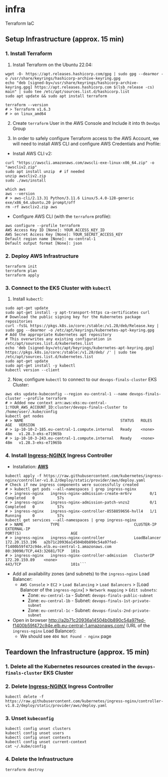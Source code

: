# infra

Terraform IaC

Setup Infrastructure (approx. 15 min)
-------------------------------------

### 1. Install Terraform

1. Install Terraform on the Ubuntu 22.04:
```shell
wget -O- https://apt.releases.hashicorp.com/gpg | sudo gpg --dearmor -o /usr/share/keyrings/hashicorp-archive-keyring.gpg
echo "deb [signed-by=/usr/share/keyrings/hashicorp-archive-keyring.gpg] https://apt.releases.hashicorp.com $(lsb_release -cs) main" | sudo tee /etc/apt/sources.list.d/hashicorp.list
sudo apt update && sudo apt install terraform

terraform --version
# > Terraform v1.6.3
# > on linux_amd64
```

2. Create `terraform` User in the AWS Console and Include it into th `DevOps` Group

3. In order to safely configure Terraform access to the AWS Account, we will need to install AWS CLI and configure AWS Credentials and Profile:
* Install AWS CLI v2:
```shell
curl "https://awscli.amazonaws.com/awscli-exe-linux-x86_64.zip" -o "awscliv2.zip"
sudo apt install unzip  # if needed
unzip awscliv2.zip
sudo ./aws/install

which aws
aws --version
# > aws-cli/2.13.31 Python/3.11.6 Linux/5.4.0-128-generic exe/x86_64.ubuntu.20 prompt/off
rm -rf awscliv2.zip aws
```
* Configure AWS CLI (with the `terraform` profile):
```shell
aws configure --profile terraform
AWS Access Key ID [None]: YOUR_ACCESS_KEY_ID
AWS Secret Access Key [None]: YOUR_SECRET_ACCESS_KEY
Default region name [None]: eu-central-1
Default output format [None]: json
```

### 2. Deploy AWS Infrastructure
```shell
terraform init
terraform plan
terraform apply
```

### 3. Connect to the EKS Cluster with `kubectl`
1. Install `kubectl`:
```shell
sudo apt-get update
sudo apt-get install -y apt-transport-https ca-certificates curl
# Download the public signing key for the Kubernetes package repositories
curl -fsSL https://pkgs.k8s.io/core:/stable:/v1.28/deb/Release.key | sudo gpg --dearmor -o /etc/apt/keyrings/kubernetes-apt-keyring.gpg
# Add the appropriate Kubernetes apt repository
# This overwrites any existing configuration in /etc/apt/sources.list.d/kubernetes.list
echo 'deb [signed-by=/etc/apt/keyrings/kubernetes-apt-keyring.gpg] https://pkgs.k8s.io/core:/stable:/v1.28/deb/ /' | sudo tee /etc/apt/sources.list.d/kubernetes.list
sudo apt-get update
sudo apt-get install -y kubectl
kubectl version --client
```
2. Now, configure `kubectl` to connect to our `devops-finals-cluster` EKS Cluster:
```shell
aws eks update-kubeconfig --region eu-central-1 --name devops-finals-cluster --profile terraform
# > Added new context arn:aws:eks:eu-central-1:YOUR_AWS_ACCOUNT_ID:cluster/devops-finals-cluster to /home/user/.kube/config
kubectl get nodes
# > NAME                                           STATUS   ROLES    AGE   VERSION
# > ip-10-10-2-185.eu-central-1.compute.internal   Ready    <none>   48m   v1.28.3-eks-e71965b
# > ip-10-10-3-243.eu-central-1.compute.internal   Ready    <none>   48m   v1.28.3-eks-e71965b
```

### 4. Install **[Ingress-NGINX](https://kubernetes.github.io/ingress-nginx/)** Ingress Controller
* Installation: **[AWS](https://kubernetes.github.io/ingress-nginx/deploy/#aws)**
```shell
kubectl apply -f https://raw.githubusercontent.com/kubernetes/ingress-nginx/controller-v1.8.2/deploy/static/provider/aws/deploy.yaml
# Check if new ingress components were successfully created
# > kubectl get pods --all-namespaces | grep ingress-nginx
# > ingress-nginx   ingress-nginx-admission-create-mr6rv        0/1     Completed   0          57s
# > ingress-nginx   ingress-nginx-admission-patch-vnzs2         0/1     Completed   0          57s
# > ingress-nginx   ingress-nginx-controller-8558859656-hvll4   1/1     Running     0          57s
kubectl get services --all-namespaces | grep ingress-nginx
# > NAME            TYPE                                 CLUSTER-IP     EXTERNAL-IP                                                                                         PORT(S)                      AGE
# > ingress-nginx   ingress-nginx-controller             LoadBalancer   172.20.153.196   a2b71c20936a14504b0b890c54a97fed-f1400b59f472c94e.elb.eu-central-1.amazonaws.com   80:30090/TCP,443:32681/TCP   101s
# > ingress-nginx   ingress-nginx-controller-admission   ClusterIP      172.20.159.89    <none>                                                                             443/TCP                      101s```
```
* Add all availability zones (and subnets) to the `ingress-nginx` Load Balancer:
    * `AWS Console` > `EC2` > `Load Balancing` > `Load Balancers` > [Load Balancer of the `ingress-nginx`] > `Network mapping` > `Edit subnets`:
        * Zone: `eu-central-1a` - Subnet: `devops-finals-public-subnet`
        * Zone: `eu-central-1b` - Subnet: `devops-finals-1st-private-subnet`
        * Zone: `eu-central-1c` - Subnet: `devops-finals-2nd-private-subnet`
* Open in browser http://a2b71c20936a14504b0b890c54a97fed-f1400b59f472c94e.elb.eu-central-1.amazonaws.com/ (URL of the `ingress-nginx` Load Balancer):
    * We should see `404 Not Found - nginx` page

Teardown the Infrastructure (approx. 15 min)
--------------------------------------------

### 1. Delete all the Kubernetes resources created in the `devops-finals-cluster` EKS Cluster

### 2. Delete **[Ingress-NGINX](https://kubernetes.github.io/ingress-nginx/)** Ingress Controller
```shell
kubectl delete -f https://raw.githubusercontent.com/kubernetes/ingress-nginx/controller-v1.8.2/deploy/static/provider/aws/deploy.yaml
```

### 3. Unset `kubeconfig`
```shell
kubectl config unset clusters
kubectl config unset users
kubectl config unset contexts
kubectl config unset current-context
cat ~/.kube/config
```

### 4. Delete the Infrastructure
```shell
terraform destroy
```
